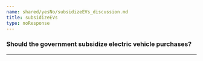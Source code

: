 ```yaml
---
name: shared/yesNo/subsidizeEVs_discussion.md
title: subsidizeEVs
type: noResponse
---
```


### Should the government subsidize electric vehicle purchases?

---

